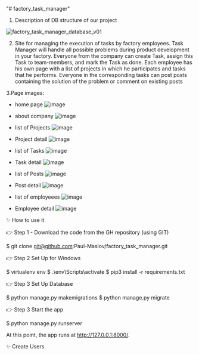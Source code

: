 "# factory_task_manager"

1. Description of DB structure of our project

![factory_task_manager_database_v01](https://user-images.githubusercontent.com/112548104/230823770-b40458d6-8aef-4b48-a367-c78881df3c4e.png)


2. Site for managing the execution of tasks by factory employees.
   Task Manager will handle all possible problems during product development in your factory. Everyone from the company can create Task,
   assign this Task to team-members, and mark the Task as done.
   Each employee has his own page with a list of projects in which he participates and tasks that he performs.
   Everyone in the corresponding tasks can post posts containing the solution of the problem or comment on existing posts
   
3.Page images:
- home page
![image](https://user-images.githubusercontent.com/112548104/230824131-d0c1ce3d-260d-4fbc-815a-40c3de411f57.png)

- about company
![image](https://user-images.githubusercontent.com/112548104/230824248-87a3fbea-71da-4396-b9bd-75b0cd978ca7.png)


- list of Projects
![image](https://user-images.githubusercontent.com/112548104/230824351-d9238c0c-703c-42e9-b3b2-dc64678c8969.png)

- Project detail
![image](https://user-images.githubusercontent.com/112548104/230824450-93c784bc-e1c4-4ba4-a4a9-f7a4f14d84ea.png)

- list of Tasks
![image](https://user-images.githubusercontent.com/112548104/230825666-8971e564-0823-41dd-a5c6-2fc48fb73d80.png)

- Task detail
![image](https://user-images.githubusercontent.com/112548104/230825761-5e8e2c1b-7317-4a54-a2e1-0e9907a39986.png)

- list of Posts
![image](https://user-images.githubusercontent.com/112548104/230825888-3f76d2eb-1587-4b25-b4cd-98905a9af8bd.png)

- Post detail
![image](https://user-images.githubusercontent.com/112548104/230825951-86442880-2a6f-4397-be50-a3c5037183b8.png)

- list of employeees
![image](https://user-images.githubusercontent.com/112548104/230826029-f6a8079b-c9b1-4206-a84b-5f62d2826e3d.png)

- Employee detail
![image](https://user-images.githubusercontent.com/112548104/230826124-09be38ee-2f70-4217-b5a9-c488e23516c2.png)

✨ How to use it

👉 Step 1 - Download the code from the GH repository (using GIT)

$ git clone git@github.com:Paul-Maslov/factory_task_manager.git

👉 Step 2 Set Up for Windows

$ virtualenv env
$ .\env\Scripts\activate
$ pip3 install -r requirements.txt

👉 Step 3 Set Up Database

$ python manage.py makemigrations
$ python manage.py migrate

👉 Step 3 Start the app

$ python manage.py runserver

At this point, the app runs at http://127.0.0.1:8000/.

✨ Create Users
